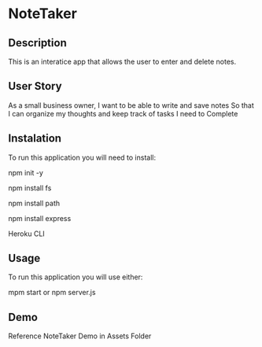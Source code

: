 # NoteTaker

## Description

This is an interatice app that allows the user to enter and delete notes. 

## User Story

 As a small business owner,
 I want to be able to write and save notes
 So that I can organize my thoughts and keep track of tasks I need to Complete 
 
 ## Instalation 
 
 To run this application you will need to install:
 
 npm init -y
 
 npm install fs
 
 npm install path
 
 npm install express
 
 Heroku CLI
 
 ## Usage
 
 To run this application you will use either:
 
 mpm start
 or 
 npm server.js
 
 ## Demo
 
 Reference NoteTaker Demo in Assets Folder
